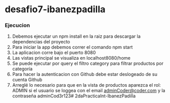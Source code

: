 # desafio7-ibanezpadilla

### Ejecucion


1. Debemos ejecutar un npm install en la raiz para descargar la dependencias del proyecto
2. Para iniciar la app debemos correr el comando npm start
3. La aplicacion corre bajo el puerto 8080
4. Las vistas principal se visualiza en localhost8080/home
5. Se puede ejecutar por query el filtro category para filtrar productos por categoría
6. Para hacer la autenticacion con Github debe estar deslogeado de su cuenta Github
7. Arreglé lo necesario para que en la vista de productos aparezca el rol: ADMIN si el usuario se loggea con el email adminCoder@coder.com y la contraseña adminCod3r123# 2daPracticaInt-IbanezPadilla
